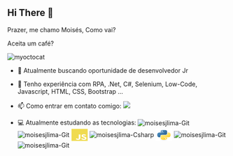 
## Hi There 👋

Prazer, me chamo Moisés, Como vai?

Aceita um café?

<img src="https://octocat-generator-assets.githubusercontent.com/my-octocat-1621733581579.png" width="200px" height="220px" alt="myoctocat">


- 🔭 Atualmente buscando oportunidade de desenvolvedor Jr
- 🌱 Tenho experiência com RPA, .Net, C#, Selenium, Low-Code, Javascript, HTML, CSS, Bootstrap ...
- 📫 Como entrar em contato comigo: <a href="https://www.linkedin.com/in/moisesjlima/" target="_blank"><img src="https://img.shields.io/badge/LinkedIn-%230077B5?style=for-the-badge&logo=linkedin&logoColor=white" width="80px"></a> 

- 💻 Atualmente estudando as tecnologias: <img align="center" alt="moisesjlima-Git" height="28" width="38" src="https://cdn.jsdelivr.net/gh/devicons/devicon/icons/html5/html5-original.svg" /> <img align="center" alt="moisesjlima-Git" height="28" width="38" src="https://cdn.jsdelivr.net/gh/devicons/devicon/icons/css3/css3-original.svg" /> <img align="center" alt="moisesjlima-Js" height="28" width="38" src="https://raw.githubusercontent.com/devicons/devicon/master/icons/javascript/javascript-plain.svg"> <img align="center" alt="moisesjlima-Csharp" height="28" width="38" src="https://cdn.jsdelivr.net/gh/devicons/devicon/icons/csharp/csharp-original.svg"> <img align="center" alt="moisesjlima-Python" height="28" width="38" src="https://raw.githubusercontent.com/devicons/devicon/master/icons/python/python-original.svg"> <img align="center" alt="moisesjlima-Git" height="28" width="38" src="https://cdn.jsdelivr.net/gh/devicons/devicon/icons/git/git-original.svg" /> <img align="center" alt="moisesjlima-Git" height="28" width="38" src="https://cdn.jsdelivr.net/gh/devicons/devicon/icons/react/react-original.svg" />
